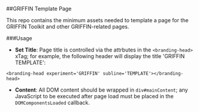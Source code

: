 ##GRIFFIN Template Page

This repo contains the minimum assets needed to template a page for the GRIFFIN Toolkit and other GRIFFIN-related pages.

###Usage

  - **Set Title**: Page title is controlled via the attrbutes in the `<branding-head>` xTag; for example, the following header will display the title 'GRIFFIN TEMPLATE':
```
<branding-head experiment='GRIFFIN' subline='TEMPLATE'></branding-head>
```

  - **Content**: All DOM content should be wrapped in `div#mainContent`; any JavaScript to be executed after page load must be placed in the `DOMComponentsLoaded` callback.